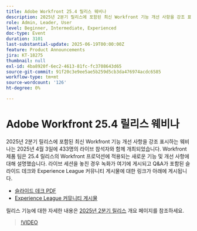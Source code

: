 ```yaml
---
title: Adobe Workfront 25.4 릴리스 웨비나
description: 2025년 2분기 릴리스에 포함된 최신 Workfront 기능 개선 사항을 강조 표시하는 웨비나는 2025년 4월 3일에 433명의 라이브 참석자와 함께 개최되었습니다.
role: Admin, Leader, User
level: Beginner, Intermediate, Experienced
doc-type: Event
duration: 3101
last-substantial-update: 2025-06-19T00:00:00Z
feature: Product Announcements
jira: KT-18275
thumbnail: null
exl-id: 4ba8920f-6ec2-4613-81fc-fc3708643d65
source-git-commit: 91f20c3e9ee5ae5b259d5cb3da476974acdc6585
workflow-type: tm+mt
source-wordcount: '126'
ht-degree: 0%

---
```


# Adobe Workfront 25.4 릴리스 웨비나

2025년 2분기 릴리스에 포함된 최신 Workfront 기능 개선 사항을 강조 표시하는 웨비나는 2025년 4월 3일에 433명의 라이브 참석자와 함께 개최되었습니다. Workfront 제품 팀은 25.4 릴리스의 Workfront 프로덕션에 적용되는 새로운 기능 및 개선 사항에 대해 설명했습니다. 라이브 세션을 놓친 경우 녹화가 여기에 게시되고 Q&amp;A가 포함된 슬라이드 데크와 Experience League 커뮤니티 게시물에 대한 링크가 아래에 게시됩니다.

* [슬라이드 데크 PDF](https://workfront-experience.s3.us-west-2.amazonaws.com/Training/Guides/Customer+Success+at+Scale/040325+-+25.4+Second+Quarter+2025+Release+Webinar.pdf)
* [Experience League 커뮤니티 게시물](https://experienceleaguecommunities.adobe.com/t5/workfront-discussions/event-follow-up-adobe-workfront-second-quarter-2025-release/td-p/746716)

릴리스 기능에 대한 자세한 내용은 [2025년 2분기 릴리스](https://experienceleague.adobe.com/ko/docs/workfront/using/product-announcements/product-releases/release-25-q2/25-q2-release-overview) 개요 페이지를 참조하세요.


>[!VIDEO](https://video.tv.adobe.com/v/3463798/?learn=on&enablevpops)
